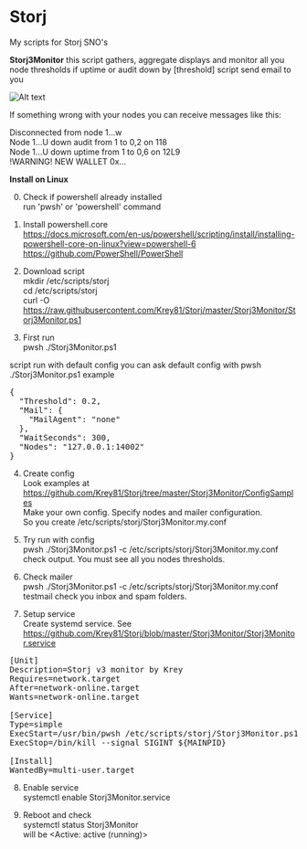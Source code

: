 # Storj
My scripts for Storj SNO's

<b>Storj3Monitor</b>
this script gathers, aggregate displays and monitor all you node thresholds
if uptime or audit down by [threshold] script send email to you
  

![Alt text](https://user-images.githubusercontent.com/38987544/64577594-8a8b3200-d385-11e9-82c3-03e38e1ee92d.png?raw=true "Title")

If something wrong with your nodes you can receive messages like this:

Disconnected from node 1...w<br/>
Node 1...U down audit from 1 to 0,2 on 118<br/>
Node 1...U down uptime from 1 to 0,6 on 12L9<br/>
!WARNING! NEW WALLET 0x...<br/>


<b>Install on Linux</b>

0. Check if powershell already installed<br/>
  run 'pwsh' or 'powershell' command<br/>

1. Install powershell.core<br/>
https://docs.microsoft.com/en-us/powershell/scripting/install/installing-powershell-core-on-linux?view=powershell-6
https://github.com/PowerShell/PowerShell

2. Download script<br/>
mkdir /etc/scripts/storj<br/>
cd /etc/scripts/storj<br/>
curl -O https://raw.githubusercontent.com/Krey81/Storj/master/Storj3Monitor/Storj3Monitor.ps1<br/>

3. First run<br/>
pwsh ./Storj3Monitor.ps1

script run with default config
you can ask default config with pwsh ./Storj3Monitor.ps1 example

<pre>
{
  "Threshold": 0.2,
  "Mail": {
    "MailAgent": "none"
  },
  "WaitSeconds": 300,
  "Nodes": "127.0.0.1:14002"
}
</pre>

4. Create config<br/>
Look examples at https://github.com/Krey81/Storj/tree/master/Storj3Monitor/ConfigSamples <br/>
Make your own config. Specify nodes and mailer configuration. <br/>
So you create /etc/scripts/storj/Storj3Monitor.my.conf

5. Try run with config<br/>
pwsh ./Storj3Monitor.ps1 -c /etc/scripts/storj/Storj3Monitor.my.conf
check output. You must see all you nodes thresholds. 

5. Check mailer<br/>
pwsh ./Storj3Monitor.ps1 -c /etc/scripts/storj/Storj3Monitor.my.conf testmail
check you inbox and spam folders.

7. Setup service<br/>
Create systemd service. See https://github.com/Krey81/Storj/blob/master/Storj3Monitor/Storj3Monitor.service

<pre>
[Unit]
Description=Storj v3 monitor by Krey
Requires=network.target
After=network-online.target
Wants=network-online.target

[Service]
Type=simple
ExecStart=/usr/bin/pwsh /etc/scripts/storj/Storj3Monitor.ps1 -c /etc/scripts/storj/Storj3Monitor.my.conf monitor
ExecStop=/bin/kill --signal SIGINT ${MAINPID}

[Install]
WantedBy=multi-user.target
</pre>

8. Enable service <br/>
systemctl enable Storj3Monitor.service

9. Reboot and check <br/>
systemctl status Storj3Monitor<br/>
will be <Active: active (running)>

